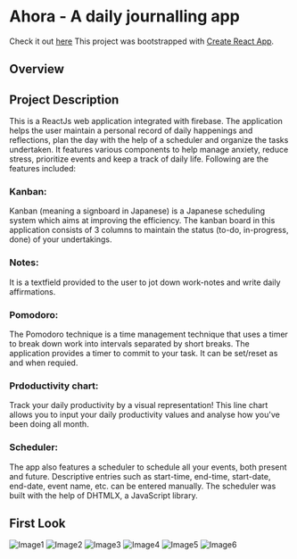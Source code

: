 # Ahora - A daily journalling app

Check it out [here](https://journal-cc843.web.app/)
This project was bootstrapped with [Create React App](https://github.com/facebook/create-react-app).

## Overview

## Project Description
This is a ReactJs web application integrated with firebase. The application helps the user maintain a personal record of daily happenings and reflections, plan the day with the help of a scheduler and organize the tasks undertaken. It features various components to help manage anxiety, reduce stress, prioritize events and keep a track of daily life. Following are the features included:

### Kanban:
Kanban (meaning a signboard in Japanese) is a Japanese scheduling system which aims at improving the efficiency. The kanban board in this application consists of 3 columns to maintain the status (to-do, in-progress, done) of your undertakings.

### Notes:
It is a textfield provided to the user to jot down work-notes and write daily affirmations.

### Pomodoro:
The Pomodoro technique is a time management technique that uses a timer to break down work into intervals separated by short breaks. The application provides a timer to commit to your task. It can be set/reset as and when requied. 

### Prdoductivity chart:
Track your daily productivity by a visual representation! This line chart allows you to input your daily productivity values and analyse how you've been doing all month.

### Scheduler:
The app also features a scheduler to schedule all your events, both present and future. Descriptive entries such as start-time, end-time, start-date, end-date, event name, etc. can be entered manually. The scheduler was built  with the help of DHTMLX, a JavaScript library.

## First Look
![Image1](https://drive.google.com/file/d/1CBD5oAJUcbULv1b7F4NaWqD_U26vrrId/view?usp=sharing)
![Image2](https://drive.google.com/file/d/1CRf6oISk-xPGuogiD1YFH7iPPOP78GeT/view?usp=sharing)
![Image3](https://drive.google.com/file/d/1bDB43VsjHvDu9KxwE8QPmKcRiDb3x35Y/view?usp=sharing)
![Image4](https://drive.google.com/file/d/1Xb54oRa00Yy_QOwZiATgzNCo7FSr8p-m/view?usp=sharing)
![Image5](https://drive.google.com/file/d/1VXjjkUKTVU5jlcg78cdG5h6__2t_DW6q/view?usp=sharing)
![Image6](https://drive.google.com/file/d/110YyxnFa0bEp3auk5MzmZS-exCzlPYEJ/view?usp=sharing)
